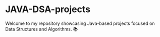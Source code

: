 # JAVA-DSA-projects
Welcome to my repository showcasing Java-based projects focused on Data Structures and Algorithms. 📚
